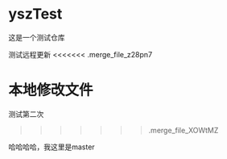 # yszTest
这是一个测试仓库

测试远程更新
<<<<<<< .merge_file_z28pn7

本地修改文件
=======
测试第二次
>>>>>>> .merge_file_XOWtMZ






哈哈哈哈，我这里是master
